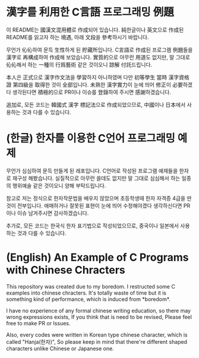 # 漢字를 利用한 C言語 프로그래밍 例題
이 README는 國漢文混用體로 作成되어 있습니다. 純한글이나 英文으로 作成된 README를 읽고자 하는 境遇, 아래 文段을 參考하시기 바랍니다.

무언가 伈伈하여 문득 生性하게 된 貯藏所입니다. C言語로 作成된 프로그램 例題들을 漢字로 再構成하여 作成해 보았습니다. 實質的으로 아무런 用道도 없지만, 말 그대로 伈伈해서 하는 一種의 行爲藝術 같은 것이오니 諒解 付託드립니다.

本人은 正式으로 漢字作文法을 學習하지 아니하였며 다만 初等學生 當時 漢字資格證 第四級을 取得한 것이 全部입니다. 未熟한 漢字實力이 눈에 띄어 修正이 必要하겠다 생각된다면 積極的으로 PR이나 이슈를 登錄하여 주시면 感謝하겠습니다.

追加로, 모든 코드는 韓國式 漢字 標記法으로 作成되었으므로, 中國이나 日本에서 사용하는 것과 다를 수 있습니다.

# (한글) 한자를 이용한 C언어 프로그래밍 예제

무언가 심심하여 문득 만들게 된 레포입니다. C언어로 작성된 프로그램 예제들을 한자로 재구성 해봤습니다. 실질적으로 아무런 쓸데도 없지만 말 그대로 심심해서 하는 일종의 행위예술 같은 것이오니 양해 부탁드립니다.

참고로 저는 정식으로 한자작문법을 배우지 않았으며 초등학생때 한자 자격증 4급을 딴 것이 전부입니다. 애매하거나 잘못된 표현이 눈에 띄어 수정해야겠다 생각하신다면 PR이나 이슈 남겨주시면 감사하겠습니다.

추가로, 모든 코드는 한국식 한자 표기법으로 작성되었으므로, 중국이나 일본에서 사용하는 것과 다를 수 있습니다.

# (English) An Example of C Programs with Chinese Chracters

This repository was created due to my boredom. I restructed some C examples into chinese chracters. It's totally waste of time but it is something kind of performance, which is induced from \*boredom\*.

I have no experience of any formal chinese writing education, so there may wrong expressions exists, If you think that is need to be revised, Please feel free to make PR or Issues.

Also, every codes were written in Korean type chinese character, which is called "Hanja(한자)", So please keep in mind that there're different shaped characters unlike Chinese or Japanese one.
